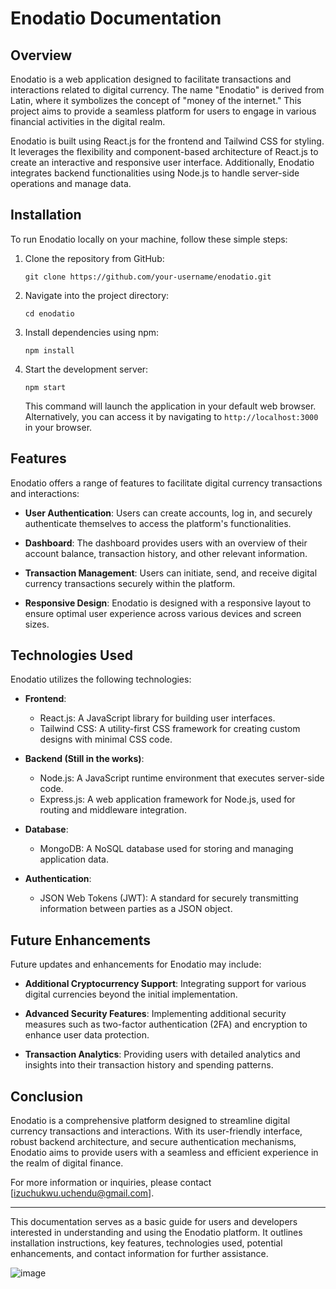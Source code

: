 # Enodatio Documentation

## Overview

Enodatio is a web application designed to facilitate transactions and interactions related to digital currency. The name "Enodatio" is derived from Latin, where it symbolizes the concept of "money of the internet." This project aims to provide a seamless platform for users to engage in various financial activities in the digital realm.

Enodatio is built using React.js for the frontend and Tailwind CSS for styling. It leverages the flexibility and component-based architecture of React.js to create an interactive and responsive user interface. Additionally, Enodatio integrates backend functionalities using Node.js to handle server-side operations and manage data.

## Installation

To run Enodatio locally on your machine, follow these simple steps:

1. Clone the repository from GitHub:

    ```
    git clone https://github.com/your-username/enodatio.git
    ```

2. Navigate into the project directory:

    ```
    cd enodatio
    ```

3. Install dependencies using npm:

    ```
    npm install
    ```

4. Start the development server:

    ```
    npm start
    ```

    This command will launch the application in your default web browser. Alternatively, you can access it by navigating to `http://localhost:3000` in your browser.

## Features

Enodatio offers a range of features to facilitate digital currency transactions and interactions:

- **User Authentication**: Users can create accounts, log in, and securely authenticate themselves to access the platform's functionalities.
  
- **Dashboard**: The dashboard provides users with an overview of their account balance, transaction history, and other relevant information.

- **Transaction Management**: Users can initiate, send, and receive digital currency transactions securely within the platform.

- **Responsive Design**: Enodatio is designed with a responsive layout to ensure optimal user experience across various devices and screen sizes.

## Technologies Used

Enodatio utilizes the following technologies:

- **Frontend**:
  - React.js: A JavaScript library for building user interfaces.
  - Tailwind CSS: A utility-first CSS framework for creating custom designs with minimal CSS code.

- **Backend (Still in the works)**:
  - Node.js: A JavaScript runtime environment that executes server-side code.
  - Express.js: A web application framework for Node.js, used for routing and middleware integration.

- **Database**:
  - MongoDB: A NoSQL database used for storing and managing application data.

- **Authentication**:
  - JSON Web Tokens (JWT): A standard for securely transmitting information between parties as a JSON object.

## Future Enhancements

Future updates and enhancements for Enodatio may include:

- **Additional Cryptocurrency Support**: Integrating support for various digital currencies beyond the initial implementation.
  
- **Advanced Security Features**: Implementing additional security measures such as two-factor authentication (2FA) and encryption to enhance user data protection.

- **Transaction Analytics**: Providing users with detailed analytics and insights into their transaction history and spending patterns.

## Conclusion

Enodatio is a comprehensive platform designed to streamline digital currency transactions and interactions. With its user-friendly interface, robust backend architecture, and secure authentication mechanisms, Enodatio aims to provide users with a seamless and efficient experience in the realm of digital finance.

For more information or inquiries, please contact [izuchukwu.uchendu@gmail.com].

---
This documentation serves as a basic guide for users and developers interested in understanding and using the Enodatio platform. It outlines installation instructions, key features, technologies used, potential enhancements, and contact information for further assistance.

![image](https://github.com/izzdwizz/SavitarExchange/assets/71931658/2c4168aa-06d0-43f8-ba47-c6610a914677)
